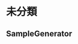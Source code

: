 # 未分類

## SampleGenerator


<!--stackedit_data:
eyJoaXN0b3J5IjpbODY2NjkyOTQ2LC00NDQ2OTE3NTBdfQ==
-->